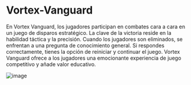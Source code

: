 # Vortex-Vanguard
En Vortex Vanguard, los jugadores participan en combates cara a cara en un juego de disparos estratégico. La clave de la victoria reside en la habilidad táctica y la precisión. Cuando los jugadores son eliminados, se enfrentan a una pregunta de conocimiento general. Si respondes correctamente, tienes la opción de reiniciar y continuar el juego. Vortex Vanguard ofrece a los jugadores una emocionante experiencia de juego competitivo y añade valor educativo. 

![image](https://github.com/AlejandroSanmiguel22/Vortex-Vanguard/assets/128983581/802cf431-a268-4222-b453-3fdad0f18e49)
